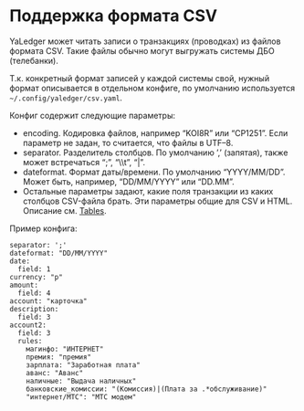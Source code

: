 # Поддержка формата CSV

YaLedger может читать записи о транзакциях (проводках) из файлов формата
CSV. Такие файлы обычно могут выгружать системы ДБО (телебанки).

Т.к. конкретный формат записей у каждой системы свой, нужный формат
описывается в отдельном конфиге, по умолчанию используется
`~/.config/yaledger/csv.yaml`.

Конфиг содержит следующие параметры:

-   encoding. Кодировка файлов, например “KOI8R” или “CP1251”. Если
    параметр не задан, то считается, что файлы в UTF–8.
-   separator. Разделитель столбцов. По умолчанию ’,’ (запятая), также
    может встречаться “;”, “\\\\t”, “|”.
-   dateformat. Формат даты/времени. По умолчанию “YYYY/MM/DD”. Может
    быть, например, “DD/MM/YYYY” или “DD.MM”.
-   Остальные параметры задают, какие поля транзакции из каких столбцов
    CSV-файла брать. Эти параметры общие для CSV и HTML. Описание см.
    [Tables][].

Пример конфига:

~~~ { .yaml }
separator: ';'
dateformat: "DD/MM/YYYY"
date:
  field: 1
currency: "р"
amount:
  field: 4
account: "карточка"
description:
  field: 3
account2:
  field: 3
  rules:
    магинфо: "ИНТЕРНЕТ"
    премия: "премия"
    зарплата: "Заработная плата"
    аванс: "Аванс"
    наличные: "Выдача наличных"
    банковские_комиссии: "(Комиссия)|(Плата за .*обслуживание)"
    "интернет/МТС": "МТС модем"
~~~

[Tables]: Tables.md
